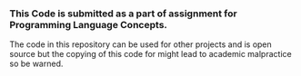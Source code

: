 <h3> This Code is submitted as a part of assignment for Programming Language Concepts. </h3>

The code in this repository can be used for other projects and is open source but the copying of this code for might lead to academic malpractice so be warned.


